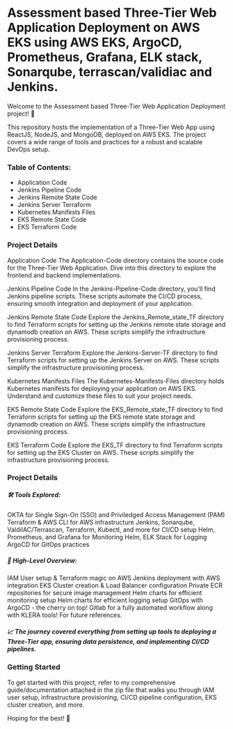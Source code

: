 # Assessment based Three-Tier Web Application Deployment on AWS EKS using AWS EKS, ArgoCD, Prometheus, Grafana, ELK stack, Sonarqube, terrascan/validiac and Jenkins.

Welcome to the Assessment based Three-Tier Web Application Deployment project! 🚀

This repository hosts the implementation of a Three-Tier Web App using ReactJS, NodeJS, and MongoDB, deployed on AWS EKS. The project covers a wide range of tools and practices for a robust and scalable DevOps setup.

### Table of Contents:

- Application Code
- Jenkins Pipeline Code
- Jenkins Remote State Code
- Jenkins Server Terraform
- Kubernetes Manifests Files
- EKS Remote State Code
- EKS Terraform Code

### Project Details

Application Code
The Application-Code directory contains the source code for the Three-Tier Web Application. Dive into this directory to explore the frontend and backend implementations.

Jenkins Pipeline Code
In the Jenkins-Pipeline-Code directory, you'll find Jenkins pipeline scripts. These scripts automate the CI/CD process, ensuring smooth integration and deployment of your application.

Jenkins Remote State Code
Explore the Jenkins_Remote_state_TF directory to find Terraform scripts for setting up the Jenkins remote state storage and dynamodb creation on AWS. These scripts simplify the infrastructure provisioning process.

Jenkins Server Terraform
Explore the Jenkins-Server-TF directory to find Terraform scripts for setting up the Jenkins Server on AWS. These scripts simplify the infrastructure provisioning process.

Kubernetes Manifests Files
The Kubernetes-Manifests-Files directory holds Kubernetes manifests for deploying your application on AWS EKS. Understand and customize these files to suit your project needs.

EKS Remote State Code
Explore the EKS_Remote_state_TF directory to find Terraform scripts for setting up the EKS remote state storage and dynamodb creation on AWS. These scripts simplify the infrastructure provisioning process.

EKS Terraform Code
Explore the EKS_TF directory to find Terraform scripts for setting up the EKS Cluster on AWS. These scripts simplify the infrastructure provisioning process.

### Project Details

##### 🛠️ Tools Explored:

OKTA for Single Sign-On (SSO) and Priviledged Access Management (PAM)
Terraform & AWS CLI for AWS infrastructure
Jenkins, Sonarqube, ValdiIAC/Terrascan, Terraform, Kubectl, and more for CI/CD setup
Helm, Prometheus, and Grafana for Monitoring
Helm, ELK Stack for Logging
ArgoCD for GitOps practices

##### 🚢 High-Level Overview:

IAM User setup & Terraform magic on AWS
Jenkins deployment with AWS integration
EKS Cluster creation & Load Balancer configuration
Private ECR repositories for secure image management
Helm charts for efficient monitoring setup
Helm charts for efficient logging setup
GitOps with ArgoCD - the cherry on top!
Gitlab for a fully automated workflow along with KLERA tools! For future references.

##### 📈 The journey covered everything from setting up tools to deploying a Three-Tier app, ensuring data persistence, and implementing CI/CD pipelines.

### Getting Started
To get started with this project, refer to my comprehensive guide/documentation attached in the zip file that walks you through IAM user setup, infrastructure provisioning, CI/CD pipeline configuration, EKS cluster creation, and more.

Hoping for the best! 🚀
